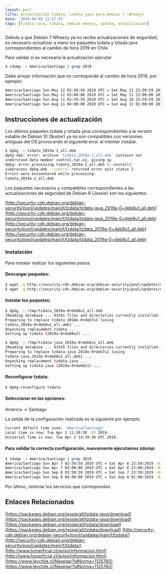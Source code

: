 ```yaml
---
layout: post
title: Actualización tzdata, tzdata-java para Debian 7 (Wheezy)
date: '2019-04-02 12:27:31'
tags: [tzdata-java, tzdata, debian wheezy, update, actualizacion]
---
```


Debido a que Debian 7 Wheezy ya no recibe actualizaciones de seguridad, es necesario actualizar a mano los paquetes tzdata y tztada-java
correspondientes al cambio de hora 2019 en Chile.

Para validar si es necesaria la actualización ejecutar

```bash
$ zdump -v America/Santiago | grep 2019
```
Debe arrojar información que no corresponde al cambio de hora 2019, por ejemplo:

```bash
America/Santiago Sun May 12 02:59:59 2019 UTC = Sat May 11 23:59:59 2019-03 isdst=1 gmtoff=-
America/Santiago Sun May 12 03:00:00 2019 UTC = Sat May 11 23:00:00 2019-04 isdst=0 gmtoff=-
America/Santiago Sun Aug 11 03:59:59 2019 UTC = Sat Aug 10 23:59:59 2019-04 isdst=0 gmtoff=-
America/Santiago Sun Aug 11 04:00:00 2019 UTC = Sun Aug 11 01:00:00 2019-03 isdst=1 gmtoff=-
```

## Instrucciones de actualización

Los últimos paquetes tzdata y tztada-java correspondientes a la versión estable de Debian 10 (Buster) ya no son compatibles con versiones
antiguas del OS provocando el siguiente error al intentar instalar.

```bash
$ dpkg -i tzdata_2019a-1_all.deb
dpkg-deb: error: archive 'tzdata_2019a-1_all.deb' contains not
understood data member control.tar.xz, giving up
dpkg: error processing tzdata_2019a-1_all.deb (--install):
subprocess dpkg-deb --control returned error exit status 2
Errors were encountered while processing:
tzdata_2019a-1_all.deb
```
Los paquetes necesarios y compatibles correspondientes a las actualizaciones de seguridad de Debian 8 (Jessie) son los siguientes:

[http://security-cdn.debian.org/debian-security/pool/updates/main/t/tzdata/tzdata-java_2019a-0+deb8u1_all.deb](http://security-cdn.debian.org/debian-security/pool/updates/main/t/tzdata/tzdata-java_2019a-0+deb8u1_all.deb)
[http://security-cdn.debian.org/debian-security/pool/updates/main/t/tzdata/tzdata_2019a-0+deb8u1_all.deb](http://security-cdn.debian.org/debian-security/pool/updates/main/t/tzdata/tzdata_2019a-0+deb8u1_all.deb)

### Instalación
Para instalar realizar los siguientes pasos:

#### Descargar paquetes:

```bash
$ wget -q http://security-cdn.debian.org/debian-security/pool/updates/main/t/tzdata/tzdata-java_2019a-0+deb8u1_all.deb -O /tmp/tzdata-java_2019a-0+deb8u1_all.deb
$ wget -q http://security-cdn.debian.org/debian-security/pool/updates/main/t/tzdata/tzdata_2019a-0+deb8u1_all.deb -O /tmp/tzdata_2019a-0+deb8u1_all.deb
```
#### Instalar los paquetes:

```bash
$ dpkg -i /tmp/tzdata_2019a-0+deb8u1_all.deb
(Reading database ... 93341 files and directories currently installed.)
Preparing to replace tzdata 2018e-0+deb7u1 (using
tzdata_2019a-0+deb8u1_all.deb) ...
Unpacking replacement tzdata ...
Setting up tzdata (2019a-0+deb8u1) ...

$ dpkg -i /tmp/tzdata-java_2019a-0+deb8u1_all.deb
(Reading database ... 93345 files and directories currently installed.)
Preparing to replace tzdata-java 2018e-0+deb7u1 (using
tzdata-java_2019a-0+deb8u1_all.deb) ...
Unpacking replacement tzdata-java ...
Setting up tzdata-java (2019a-0+deb8u1) ...
```
#### Reconfigurar tzdata:

```bash
$ dpkg-reconfigure tzdata
```
#### Seleccionar en las opciones:

America -> Santiago

La salida de la configuración realizada es la siguiente por ejemplo:

```bash
Current default time zone: 'America/Santiago'
Local time is now: Tue Apr 2 11:39:38 -03 2019.
Universal Time is now: Tue Apr 2 14:39:38 UTC 2019.
```
#### Para validar la correcta configuración, nuevamente ejecutamos zdump:

```bash
$ zdump -v America/Santiago | grep 2019
America/Santiago Sun Apr 7 02:59:59 2019 UTC = Sat Apr 6 23:59:2019 -03 isdst=1 gmtoff=-
America/Santiago Sun Apr 7 03:00:00 2019 UTC = Sat Apr 6 23:00:2019 -04 isdst=0 gmtoff=-
America/Santiago Sun Sep 8 03:59:59 2019 UTC = Sat Sep 7 23:59:2019 -04 isdst=0 gmtoff=-
America/Santiago Sun Sep 8 04:00:00 2019 UTC = Sun Sep 8 01:00:2019 -03 isdst=1 gmtoff=-
```

Por último, reiniciar los servicios que correspondan.

## Enlaces Relacionados

[https://packages.debian.org/jessie/all/tzdata-java/download](https://packages.debian.org/jessie/all/tzdata-java/download)
[https://packages.debian.org/jessie/all/tzdata/download](https://packages.debian.org/jessie/all/tzdata/download)
[http://security-cdn.debian.org/debian-security/pool/updates/main/t/tzdata/](http://security-cdn.debian.org/debian-security/pool/updates/main/t/tzdata/)
[http://www.horaoficial.cl/aviso/informacion.html](http://www.horaoficial.cl/aviso/informacion.html)
[https://www.leychile.cl/Navegar?idNorma=1125760](https://www.leychile.cl/Navegar?idNorma=1125760)
